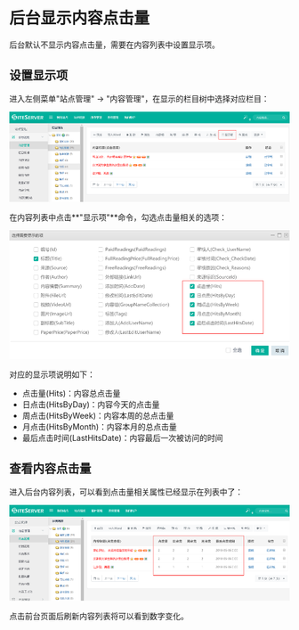 # 后台显示内容点击量

后台默认不显示内容点击量，需要在内容列表中设置显示项。

## 设置显示项

进入左侧菜单"站点管理" -> "内容管理"，在显示的栏目树中选择对应栏目：

![内容列表](assets/background/01.png)

在内容列表中点击**"显示项"**命令，勾选点击量相关的选项：

![显示项](assets/background/02.png)

对应的显示项说明如下：

- 点击量(Hits)：内容总点击量
- 日点击(HitsByDay)：内容今天的点击量
- 周点击(HitsByWeek)：内容本周的总点击量
- 月点击(HitsByMonth)：内容本月的总点击量
- 最后点击时间(LastHitsDate)：内容最后一次被访问的时间

## 查看内容点击量

进入后台内容列表，可以看到点击量相关属性已经显示在列表中了：

![显示项](assets/background/03.png)

点击前台页面后刷新内容列表将可以看到数字变化。